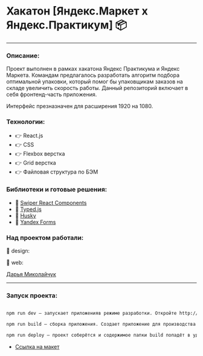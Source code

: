 # Хакатон [Яндекс.Маркет х Яндекс.Практикум] 📦

---

### Описание:

Проект выполнен в рамках хакатона Яндекс Практикума и Яндекс Маркета. Командам предлагалось разработать алгоритм подбора оптимальной упаковки, который помог бы упаковщикам заказов на складе увеличить скорость работы. Данный репозиторий включает в себя фронтенд-часть приложения.

Интерфейс презназначен для расширения 1920 на 1080.

### Технологии:

- :point_right: React.js
- :point_right: CSS
- :point_right: Flexbox верстка
- :point_right: Grid верстка
- :point_right: Файловая структура по БЭМ

### Библиотеки и готовые решения:

- :rocket: [Swiper React Components](https://swiperjs.com/react)
- :rocket: [Typed.js](https://github.com/mattboldt/typed.js/)
- :rocket: [Husky](https://github.com/typicode/husky)
- :rocket: [Yandex Forms](https://cloud.yandex.ru/services/forms)

### Над проектом работали:

🎨 design:

🔨 web:

[Дарья Миколайчук](https://github.com/dashimiko)

---

### Запуск проекта:

```bash

npm run dev — запускает приложенияв режиме разработки. Откройте http://localhost:3000 , чтобы просмотреть его в браузере.

npm run build — сборка приложения. Создает приложение для производства в папку build.

npm run deploy — проект соберётся и содержимое папки build попадёт в удалённую ветку gh-pages

```

- [Ссылка на макет]()
